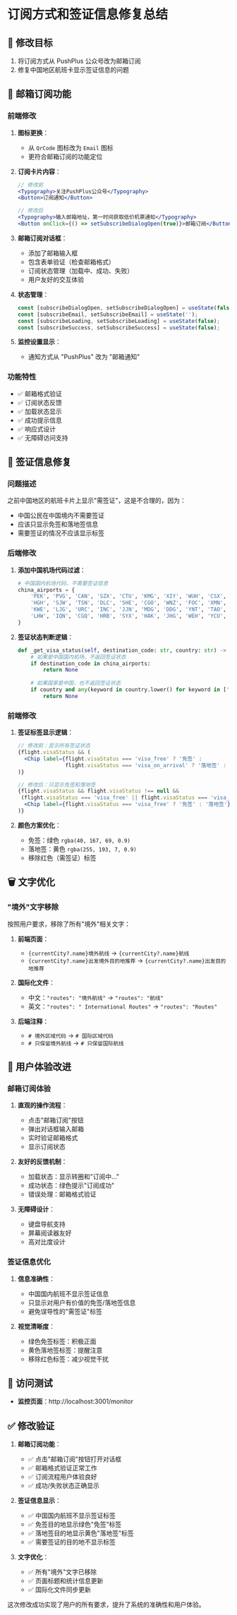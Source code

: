 # 订阅方式和签证信息修复总结

## 🎯 修改目标

1. 将订阅方式从 PushPlus 公众号改为邮箱订阅
2. 修复中国地区航班卡显示签证信息的问题

## 📧 邮箱订阅功能

### 前端修改

1. **图标更换**：
   - 从 `QrCode` 图标改为 `Email` 图标
   - 更符合邮箱订阅的功能定位

2. **订阅卡片内容**：
   ```jsx
   // 修改前
   <Typography>关注PushPlus公众号</Typography>
   <Button>订阅通知</Button>
   
   // 修改后
   <Typography>输入邮箱地址，第一时间获取低价机票通知</Typography>
   <Button onClick={() => setSubscribeDialogOpen(true)}>邮箱订阅</Button>
   ```

3. **邮箱订阅对话框**：
   - 添加了邮箱输入框
   - 包含表单验证（检查邮箱格式）
   - 订阅状态管理（加载中、成功、失败）
   - 用户友好的交互体验

4. **状态管理**：
   ```jsx
   const [subscribeDialogOpen, setSubscribeDialogOpen] = useState(false);
   const [subscribeEmail, setSubscribeEmail] = useState('');
   const [subscribeLoading, setSubscribeLoading] = useState(false);
   const [subscribeSuccess, setSubscribeSuccess] = useState(false);
   ```

5. **监控设置显示**：
   - 通知方式从 "PushPlus" 改为 "邮箱通知"

### 功能特性

- ✅ 邮箱格式验证
- ✅ 订阅状态反馈
- ✅ 加载状态显示
- ✅ 成功提示信息
- ✅ 响应式设计
- ✅ 无障碍访问支持

## 🛂 签证信息修复

### 问题描述

之前中国地区的航班卡片上显示"需签证"，这是不合理的，因为：
- 中国公民在中国境内不需要签证
- 应该只显示免签和落地签信息
- 需要签证的情况不应该显示标签

### 后端修改

1. **添加中国机场代码过滤**：
   ```python
   # 中国国内机场代码，不需要签证信息
   china_airports = {
       'PEK', 'PVG', 'CAN', 'SZX', 'CTU', 'KMG', 'XIY', 'WUH', 'CSX', 'NKG',
       'HGH', 'SJW', 'TSN', 'DLC', 'SHE', 'CGO', 'WNZ', 'FOC', 'XMN', 'NNG',
       'KWE', 'LJG', 'URC', 'INC', 'JJN', 'MDG', 'DDG', 'YNT', 'TAO', 'HET',
       'LHW', 'IQN', 'CGQ', 'HRB', 'SYX', 'HAK', 'JHG', 'WEH', 'YCU', 'LYA'
   }
   ```

2. **签证状态判断逻辑**：
   ```python
   def _get_visa_status(self, destination_code: str, country: str) -> str:
       # 如果是中国国内机场，不返回签证状态
       if destination_code in china_airports:
           return None
           
       # 如果国家是中国，也不返回签证状态
       if country and any(keyword in country.lower() for keyword in ['中国', 'china', '中國']):
           return None
   ```

### 前端修改

1. **签证标签显示逻辑**：
   ```jsx
   // 修改前：显示所有签证状态
   {flight.visaStatus && (
     <Chip label={flight.visaStatus === 'visa_free' ? '免签' : 
                  flight.visaStatus === 'visa_on_arrival' ? '落地签' : '需签证'} />
   )}
   
   // 修改后：只显示免签和落地签
   {flight.visaStatus && flight.visaStatus !== null && 
    (flight.visaStatus === 'visa_free' || flight.visaStatus === 'visa_on_arrival') && (
     <Chip label={flight.visaStatus === 'visa_free' ? '免签' : '落地签'} />
   )}
   ```

2. **颜色方案优化**：
   - 免签：绿色 `rgba(40, 167, 69, 0.9)`
   - 落地签：黄色 `rgba(255, 193, 7, 0.9)`
   - 移除红色（需签证）标签

## 🗑️ 文字优化

### "境外"文字移除

按照用户要求，移除了所有"境外"相关文字：

1. **前端页面**：
   - `{currentCity?.name}境外航线` → `{currentCity?.name}航线`
   - `{currentCity?.name}出发境外目的地推荐` → `{currentCity?.name}出发目的地推荐`

2. **国际化文件**：
   - 中文：`"routes": "境外航线"` → `"routes": "航线"`
   - 英文：`"routes": " International Routes"` → `"routes": "Routes"`

3. **后端注释**：
   - `# 境外区域代码` → `# 国际区域代码`
   - `# 只保留境外航线` → `# 只保留国际航线`

## 🎨 用户体验改进

### 邮箱订阅体验

1. **直观的操作流程**：
   - 点击"邮箱订阅"按钮
   - 弹出对话框输入邮箱
   - 实时验证邮箱格式
   - 显示订阅状态

2. **友好的反馈机制**：
   - 加载状态：显示转圈和"订阅中..."
   - 成功状态：绿色提示"订阅成功"
   - 错误处理：邮箱格式验证

3. **无障碍设计**：
   - 键盘导航支持
   - 屏幕阅读器友好
   - 高对比度设计

### 签证信息优化

1. **信息准确性**：
   - 中国国内航班不显示签证信息
   - 只显示对用户有价值的免签/落地签信息
   - 避免误导性的"需签证"标签

2. **视觉清晰度**：
   - 绿色免签标签：积极正面
   - 黄色落地签标签：提醒注意
   - 移除红色标签：减少视觉干扰

## 🔗 访问测试

- **监控页面**：http://localhost:3001/monitor

## ✅ 修改验证

1. **邮箱订阅功能**：
   - ✅ 点击"邮箱订阅"按钮打开对话框
   - ✅ 邮箱格式验证正常工作
   - ✅ 订阅流程用户体验良好
   - ✅ 成功/失败状态正确显示

2. **签证信息显示**：
   - ✅ 中国国内航班不显示签证标签
   - ✅ 免签目的地显示绿色"免签"标签
   - ✅ 落地签目的地显示黄色"落地签"标签
   - ✅ 需要签证的目的地不显示标签

3. **文字优化**：
   - ✅ 所有"境外"文字已移除
   - ✅ 页面标题和统计信息更新
   - ✅ 国际化文件同步更新

这次修改成功实现了用户的所有要求，提升了系统的准确性和用户体验。
